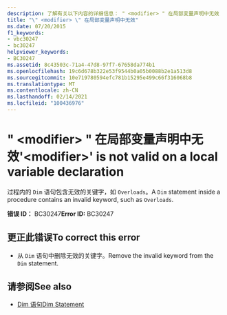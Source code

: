 ```yaml
---
description: 了解有关以下内容的详细信息： " <modifier> " 在局部变量声明中无效
title: "\" <modifier> \" 在局部变量声明中无效"
ms.date: 07/20/2015
f1_keywords:
- vbc30247
- bc30247
helpviewer_keywords:
- BC30247
ms.assetid: 8c43503c-71a4-47d8-97f7-67658da774b1
ms.openlocfilehash: 19c6d678b322e53f9544b0a05b0088b2e1a513d8
ms.sourcegitcommit: 10e719780594efc781b15295e499c66f316068b8
ms.translationtype: MT
ms.contentlocale: zh-CN
ms.lasthandoff: 02/14/2021
ms.locfileid: "100436976"
---
```

# <a name="modifier-is-not-valid-on-a-local-variable-declaration"></a><span data-ttu-id="0e65b-103">" \<modifier> " 在局部变量声明中无效</span><span class="sxs-lookup"><span data-stu-id="0e65b-103">'\<modifier>' is not valid on a local variable declaration</span></span>

<span data-ttu-id="0e65b-104">过程内的 `Dim` 语句包含无效的关键字，如 `Overloads`。</span><span class="sxs-lookup"><span data-stu-id="0e65b-104">A `Dim` statement inside a procedure contains an invalid keyword, such as `Overloads`.</span></span>  
  
 <span data-ttu-id="0e65b-105">**错误 ID：** BC30247</span><span class="sxs-lookup"><span data-stu-id="0e65b-105">**Error ID:** BC30247</span></span>  
  
## <a name="to-correct-this-error"></a><span data-ttu-id="0e65b-106">更正此错误</span><span class="sxs-lookup"><span data-stu-id="0e65b-106">To correct this error</span></span>  
  
- <span data-ttu-id="0e65b-107">从 `Dim` 语句中删除无效的关键字。</span><span class="sxs-lookup"><span data-stu-id="0e65b-107">Remove the invalid keyword from the `Dim` statement.</span></span>  
  
## <a name="see-also"></a><span data-ttu-id="0e65b-108">请参阅</span><span class="sxs-lookup"><span data-stu-id="0e65b-108">See also</span></span>

- [<span data-ttu-id="0e65b-109">Dim 语句</span><span class="sxs-lookup"><span data-stu-id="0e65b-109">Dim Statement</span></span>](../language-reference/statements/dim-statement.md)
